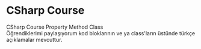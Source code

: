 # CSharp Course
 CSharp Course Property Method Class 
<br>
Öğrendiklerimi paylaşıyorum kod bloklarının ve ya class'ların üstünde türkçe açıklamalar mevcuttur.
